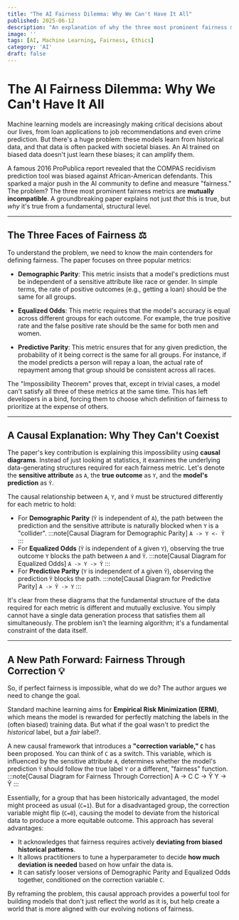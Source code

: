 ```yaml
---
title: "The AI Fairness Dilemma: Why We Can't Have It All"
published: 2025-06-12
description: "An explanation of why the three most prominent fairness metrics in machine learning are mutually incompatible, and a look at a causal approach to building fairer models."
image: ''
tags: [AI, Machine Learning, Fairness, Ethics]
category: 'AI'
draft: false
---
```


# The AI Fairness Dilemma: Why We Can't Have It All

Machine learning models are increasingly making critical decisions about our lives, from loan applications to job recommendations and even crime prediction. But there's a huge problem: these models learn from historical data, and that data is often packed with societal biases. An AI trained on biased data doesn't just learn these biases; it can amplify them.

A famous 2016 ProPublica report revealed that the COMPAS recidivism prediction tool was biased against African-American defendants. This sparked a major push in the AI community to define and measure "fairness." The problem? The three most prominent fairness metrics are **mutually incompatible**. A groundbreaking paper explains not just *that* this is true, but *why* it's true from a fundamental, structural level.

---

## The Three Faces of Fairness ⚖️

To understand the problem, we need to know the main contenders for defining fairness. The paper focuses on three popular metrics:

* **Demographic Parity**: This metric insists that a model's predictions must be independent of a sensitive attribute like race or gender. In simple terms, the rate of positive outcomes (e.g., getting a loan) should be the same for all groups.

* **Equalized Odds**: This metric requires that the model's accuracy is equal across different groups for each outcome. For example, the true positive rate and the false positive rate should be the same for both men and women.

* **Predictive Parity**: This metric ensures that for any given prediction, the probability of it being correct is the same for all groups. For instance, if the model predicts a person will repay a loan, the actual rate of repayment among that group should be consistent across all races.

The "Impossibility Theorem" proves that, except in trivial cases, a model can't satisfy all three of these metrics at the same time. This has left developers in a bind, forcing them to choose which definition of fairness to prioritize at the expense of others.

---

## A Causal Explanation: Why They Can't Coexist

The paper's key contribution is explaining this impossibility using **causal diagrams**. Instead of just looking at statistics, it examines the underlying data-generating structures required for each fairness metric. Let's denote the **sensitive attribute** as `A`, the **true outcome** as `Y`, and the **model's prediction** as `Ŷ`.

The causal relationship between `A`, `Y`, and `Ŷ` must be structured differently for each metric to hold:

*   For **Demographic Parity** (`Ŷ` is independent of `A`), the path between the prediction and the sensitive attribute is naturally blocked when `Y` is a "collider".
    :::note[Causal Diagram for Demographic Parity]
    `A -> Y <- Ŷ`
    :::
*   For **Equalized Odds** (`Ŷ` is independent of `A` given `Y`), observing the true outcome `Y` blocks the path between `A` and `Ŷ`.
    :::note[Causal Diagram for Equalized Odds]
    `A -> Y -> Ŷ`
    :::
*   For **Predictive Parity** (`Y` is independent of `A` given `Ŷ`), observing the prediction `Ŷ` blocks the path.
    :::note[Causal Diagram for Predictive Parity]
    `A -> Ŷ -> Y`
    :::

It's clear from these diagrams that the fundamental structure of the data required for each metric is different and mutually exclusive. You simply cannot have a single data generation process that satisfies them all simultaneously. The problem isn't the learning algorithm; it's a fundamental constraint of the data itself.

---

## A New Path Forward: Fairness Through Correction 💡

So, if perfect fairness is impossible, what do we do? The author argues we need to change the goal.

Standard machine learning aims for **Empirical Risk Minimization (ERM)**, which means the model is rewarded for perfectly matching the labels in the (often biased) training data. But what if the goal wasn't to predict the *historical* label, but a *fair* label?.

A new causal framework that introduces a **"correction variable," `C`** has been proposed. You can think of `C` as a switch. This variable, which is influenced by the sensitive attribute `A`, determines whether the model's prediction `Ŷ` should follow the true label `Y` or a different, "fairness" function.
:::note[Causal Diagram for Fairness Through Correction]
A -> C
C -> Ŷ
Y -> Ŷ
:::

Essentially, for a group that has been historically advantaged, the model might proceed as usual (`C=1`). But for a disadvantaged group, the correction variable might flip (`C=0`), causing the model to deviate from the historical data to produce a more equitable outcome. This approach has several advantages:

* It acknowledges that fairness requires actively **deviating from biased historical patterns**.
* It allows practitioners to tune a hyperparameter to decide **how much deviation is needed** based on how unfair the data is.
* It can satisfy looser versions of Demographic Parity and Equalized Odds together, conditioned on the correction variable `C`.

By reframing the problem, this causal approach provides a powerful tool for building models that don't just reflect the world as it is, but help create a world that is more aligned with our evolving notions of fairness.
